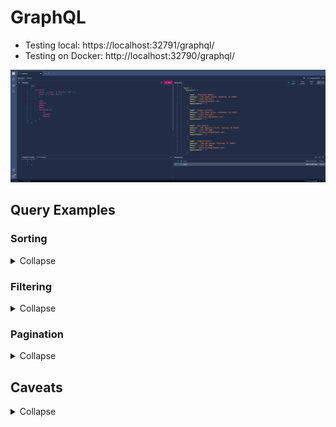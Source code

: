 # GraphQL

-   Testing local: https://localhost:32791/graphql/
-   Testing on Docker: http://localhost:32790/graphql/

![alt text](../../img/GraphQL.jpg)

## Query Examples

### Sorting

<details>
    <summary>Collapse</summary>

-   Sorting by Name

    ```gql
    {
        medics(order: [{ name: ASC }]) {
            name
            medicalSpecialtyId
            appointments {
                schedule
            }
        }
    }
    ```

</details>

### Filtering

<details>
    <summary>Collapse</summary>

-   Filtering on name contains:

    ```gql
    {
        patients(where: { name: { contains: "ph" } }) {
            name
            address
            phone
            email
            appointments {
                id
                schedule
                medicId
            }
        }
    }
    ```

-   Filtering on name equals:
    ```gql
    {
        patients(where: { name: { eq: "Alexander Hughes" } }) {
            name
            address
            phone
            email
            appointments {
                id
                schedule
                medicId
            }
        }
    }
    ```

</details>

### Pagination

<details>
    <summary>Collapse</summary>

Managed to get it working by adding the `[UsePaging]` decorator only on the query - **Query.cs** - but on the models:

```csharp
...
[UsePaging]
[UseProjection]
[UseFiltering]
[UseSorting]
public IQueryable<Patient> GetPatients([Service] PostgreContext context) => context.Patients;
...
```

-   Getting the first 2 records:

    ```gql
      {
          // Ordereb by name and getting 2 records
          // (I just have 5 records by the time I was running the code 😜)
          patients( order: [ { name: ASC }] first: 2) {
              edges {
                  node {
                      id
                      name
                  }
                  cursor                  // shows the cursor position of the current record
                  }
                  pageInfo {
                      hasNextPage         // boolean, indicates if a next page exists
                      hasPreviousPage     // boolean, indicates if a previous page exists
                      startCursor         // Indicates the value of the first cursor on the current query
                      endCursor           // Indicates the value of the last cursor on the current query
              }
          }
      }
    ```

    Response:

    ```json
    {
        "data": {
            "patients": {
                "edges": [
                    {
                        "node": {
                            "id": "b681485e-a062-4e71-9272-96e610e5bd36",
                            "name": "Alexander Hughes"
                        },
                        "cursor": "MA=="
                    },
                    {
                        "node": {
                            "id": "e916e089-3681-464f-9fe6-1cc522280800",
                            "name": "Harper Collins"
                        },
                        "cursor": "MQ=="
                    }
                ],
                "pageInfo": {
                    "hasNextPage": true,
                    "hasPreviousPage": false,
                    "startCursor": "MA==",
                    "endCursor": "MQ=="
                }
            }
        }
    }
    ```

-   Getting the next 2 records: Note the `after: "MQ=="` setted with the value of `endCursor`

    ```gql
    {
        patients(order: [{ name: ASC }], first: 2, after: "MQ==") {
            edges {
                node {
                    id
                    name
                }
                cursor
            }
            pageInfo {
                hasNextPage
                hasPreviousPage
                startCursor
                endCursor
            }
        }
    }
    ```

    Response:

    ```json
    {
        "data": {
            "patients": {
                "edges": [
                    {
                        "node": {
                            "id": "e5dcab66-2937-43ec-8976-0eac94cbd104",
                            "name": "Mia Rivera"
                        },
                        "cursor": "Mg=="
                    },
                    {
                        "node": {
                            "id": "1e58ace1-df38-4f32-b9ae-8f98f7375265",
                            "name": "Noah Reed"
                        },
                        "cursor": "Mw=="
                    }
                ],
                "pageInfo": {
                    "hasNextPage": true,
                    "hasPreviousPage": true,
                    "startCursor": "Mg==",
                    "endCursor": "Mw=="
                }
            }
        }
    }
    ```

-   Getting the previous 2 records: Note the `before: "Mg=="` setted with the value of `startCursor`

    ```gql
    {
        patients(order: [{ name: ASC }], first: 2, before: "Mg==") {
            edges {
                node {
                    id
                    name
                }
                cursor
            }
            pageInfo {
                hasNextPage
                hasPreviousPage
                startCursor
                endCursor
            }
        }
    }
    ```

    Response:

    ```json
    {
        "data": {
            "patients": {
                "edges": [
                    {
                        "node": {
                            "id": "b681485e-a062-4e71-9272-96e610e5bd36",
                            "name": "Alexander Hughes"
                        },
                        "cursor": "MA=="
                    },
                    {
                        "node": {
                            "id": "e916e089-3681-464f-9fe6-1cc522280800",
                            "name": "Harper Collins"
                        },
                        "cursor": "MQ=="
                    }
                ],
                "pageInfo": {
                    "hasNextPage": true,
                    "hasPreviousPage": false,
                    "startCursor": "MA==",
                    "endCursor": "MQ=="
                }
            }
        }
    }
    ```

</details>

## Caveats

<details>
    <summary>Collapse</summary>

-   [UseSorting] decorator on the models is causing execution errors.

```csharp
public class Medic
{
    [Key]
    public Guid Id { get; set; }
    [Required]
    public string Name { get; set; }
    public string Address { get; set; }
    [Phone]
    public string Phone { get; set; }
    [EmailAddress]
    public string Email { get; set; }

    [Required]
    //[UseSorting] // Execution errors
    [ForeignKey(nameof(MedicalSpecialty))]
    public List<Guid> MedicalSpecialtyId { get; set; }

    [JsonIgnore]
    //[UseSorting] // Execution errors
    public List<Appointment> Appointments { get; } = new();

}
```

-   `.RegisterDbContextFactory()` on **Program.cs** is causing execution errors.

```csharp
...
builder.Services.AddGraphQLServer().AddQueryType<Query>()
                                   //.RegisterDbContextFactory<PostgreContext>() // Execution errors
                                   .AddProjections()
                                   .AddFiltering()
                                   .AddSorting();
...
```

</details>
